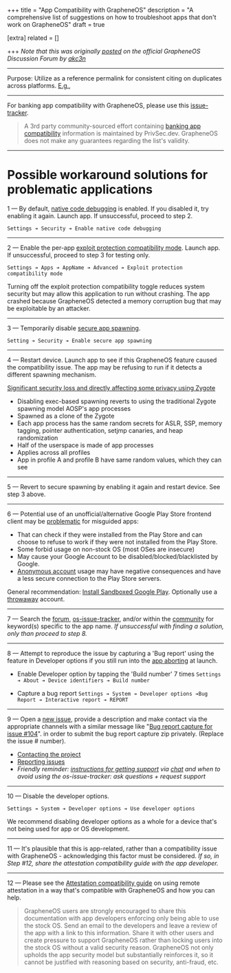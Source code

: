 +++
title = "App Compatibility with GrapheneOS"
description = "A comprehensive list of suggestions on how to troubleshoot apps that don't work on GrapheneOS"
draft = true

[extra]
related = []

+++
_Note that this was originally [posted](https://discuss.grapheneos.org/d/8330-app-compatibility-with-grapheneos) on the official GrapheneOS Discussion Forum by [akc3n](https://discuss.grapheneos.org/u/akc3n)_

---

Purpose: Utilize as a reference permalink for consistent citing on duplicates across platforms. [E.g.](https://github.com/GrapheneOS/os-issue-tracker/issues/2578#issuecomment-1772174718),

---

For banking app compatibility with GrapheneOS, please use this [issue-tracker](https://github.com/PrivSec-dev/banking-apps-compat-report).

> A 3rd party community-sourced effort containing [banking app compatibility](https://privsec.dev/posts/android/banking-applications-compatibility-with-grapheneos/) information is maintained by PrivSec.dev. GrapheneOS does not make any guarantees regarding the list's validity.

---

# Possible workaround solutions for problematic applications

1 — By default, [native code debugging](https://grapheneos.org/usage#banking-apps) is enabled. If you disabled it, try enabling it again. Launch app. If unsuccessful, proceed to step 2.

`Settings ➔ Security ➔ Enable native code debugging`

---

2 — Enable the per-app [exploit protection compatibility mode](https://grapheneos.org/usage#bugs-uncovered-by-security-features). Launch app. If unsuccessful, proceed to step 3 for testing only.

`Settings ➔ Apps ➔ AppName ➔ Advanced ➔ Exploit protection compatibility mode`

Turning off the exploit protection compatibility toggle reduces system security but may allow this application to run without crashing. The app crashed because GrapheneOS detected a memory corruption bug that may be exploitable by an attacker.

---

3 — Temporarily disable [secure app spawning](https://grapheneos.org/usage#exec-spawning).

`Setting ➔ Security ➔ Enable secure app spawning`

---

4 — Restart device. Launch app to see if this GrapheneOS feature caused the compatibility issue. The app may be refusing to run if it detects a different spawning mechanism.

[Significant security loss and directly affecting some privacy using Zygote](https://old.reddit.com/r/GrapheneOS/comments/tq0k7q/comment/i2ex547/)

- Disabling exec-based spawning reverts to using the traditional Zygote spawning model AOSP's app processes
- Spawned as a clone of the Zygote
- Each app process has the same random secrets for ASLR, SSP, memory tagging, pointer authentication, setjmp canaries, and heap randomization
- Half of the userspace is made of app processes
- Applies across all profiles
- App in profile A and profile B have same random values, which they can see

---

5 — Revert to secure spawning by enabling it again and restart device. See step 3 above.

---

6 — Potential use of an unofficial/alternative Google Play Store frontend client may be [problematic](https://akc3n.page/posts/banking-app-issues/#auroraoss-is-problematic) for misguided apps:

- That can check if they were installed from the Play Store and can choose to refuse to work if they were not installed from the Play Store.
- Some forbid usage on non-stock OS (most OSes are insecure)
- May cause your Google Account to be disabled/blocked/blacklisted by Google.
- [Anonymous account](https://twitter.com/GrapheneOS/status/1661989816584511489) usage may have negative consequences and have a less secure connection to the Play Store servers.

General recommendation: [Install Sandboxed Google Play](https://grapheneos.org/usage#sandboxed-google-play). Optionally use a [throwaway](https://twitter.com/search?q=throwaway%20%28from%3Agrapheneos%29&src=typed_query) account.

---

7 — Search the [forum](https://discuss.grapheneos.org/), [os-issue-tracker](https://github.com/GrapheneOS/os-issue-tracker/issues), and/or within the [community](https://grapheneos.org/contact#community) for keyword(s) specific to the app name. _If unsuccessful with finding a solution, only than proceed to step 8._

---

8 — Attempt to reproduce the issue by capturing a 'Bug report' using the feature in Developer options if you still run into the [app aborting](https://grapheneos.org/usage#banking-apps:~:text=if%20you%20run%20into%20an%20application%20aborting) at launch.

- Enable Developer option by tapping the 'Build number' 7 times
`Settings ➔ About ➔ Device identifiers ➔ Build number`

- Capture a bug report
`Settings ➔ System ➔ Developer options ➔Bug Report ➔ Interactive report ➔ REPORT`

---

9 — Open a [new issue](https://github.com/GrapheneOS/os-issue-tracker/issues/new), provide a description and make contact via the appropriate channels with a similar message like "[Bug report capture for issue #104](https://grapheneos.org/usage#banking-apps:~:text=bug%20report%20capture%20for%20issue%20%23104)". in order to submit the bug report capture zip privately. (Replace the issue # number).

- [Contacting the project](https://grapheneos.org/contact#contacting-the-project)
- [Reporting issues](https://grapheneos.org/contact#reporting-issues)
- _Friendly reminder: [instructions for getting support](https://github.com/GrapheneOS/.github/blob/main/SUPPORT.md) via [chat](https://grapheneos.org/contact#community) and when to avoid using the os-issue-tracker: ask questions + request support_

---

10 — Disable the developer options.

`Settings ➔ System ➔ Developer options ➔ Use developer options`

We recommend disabling developer options as a whole for a device that's not being used for app or OS development.

---

11 — It's plausible that this is app-related, rather than a compatibility issue with GrapheneOS - acknowledging this factor must be considered. _If so, in Step #12, share the attestation compatibility guide with the app developer._

---

12 — Please see the [Attestation compatibility guide](https://grapheneos.org/articles/attestation-compatibility-guide) on using remote attestation in a way that's compatible with GrapheneOS and how you can help.

> GrapheneOS users are strongly encouraged to share this documentation with app developers enforcing only being able to use the stock OS. Send an email to the developers and leave a review of the app with a link to this information. Share it with other users and create pressure to support GrapheneOS rather than locking users into the stock OS without a valid security reason. GrapheneOS not only upholds the app security model but substantially reinforces it, so it cannot be justified with reasoning based on security, anti-fraud, etc.